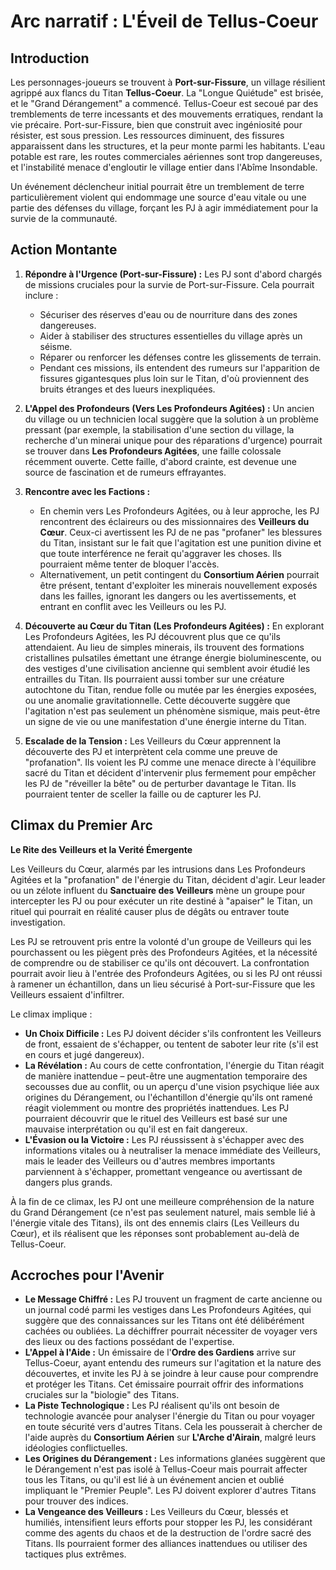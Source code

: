 # Arc narratif : L'Éveil de Tellus-Coeur

## Introduction

Les personnages-joueurs se trouvent à **Port-sur-Fissure**, un village résilient agrippé aux flancs du Titan **Tellus-Coeur**. La "Longue Quiétude" est brisée, et le "Grand Dérangement" a commencé. Tellus-Coeur est secoué par des tremblements de terre incessants et des mouvements erratiques, rendant la vie précaire. Port-sur-Fissure, bien que construit avec ingéniosité pour résister, est sous pression. Les ressources diminuent, des fissures apparaissent dans les structures, et la peur monte parmi les habitants. L'eau potable est rare, les routes commerciales aériennes sont trop dangereuses, et l'instabilité menace d'engloutir le village entier dans l'Abîme Insondable.

Un événement déclencheur initial pourrait être un tremblement de terre particulièrement violent qui endommage une source d'eau vitale ou une partie des défenses du village, forçant les PJ à agir immédiatement pour la survie de la communauté.

## Action Montante

1.  **Répondre à l'Urgence (Port-sur-Fissure) :** Les PJ sont d'abord chargés de missions cruciales pour la survie de Port-sur-Fissure. Cela pourrait inclure :
    *   Sécuriser des réserves d'eau ou de nourriture dans des zones dangereuses.
    *   Aider à stabiliser des structures essentielles du village après un séisme.
    *   Réparer ou renforcer les défenses contre les glissements de terrain.
    *   Pendant ces missions, ils entendent des rumeurs sur l'apparition de fissures gigantesques plus loin sur le Titan, d'où proviennent des bruits étranges et des lueurs inexpliquées.

2.  **L'Appel des Profondeurs (Vers Les Profondeurs Agitées) :** Un ancien du village ou un technicien local suggère que la solution à un problème pressant (par exemple, la stabilisation d'une section du village, la recherche d'un minerai unique pour des réparations d'urgence) pourrait se trouver dans **Les Profondeurs Agitées**, une faille colossale récemment ouverte. Cette faille, d'abord crainte, est devenue une source de fascination et de rumeurs effrayantes.

3.  **Rencontre avec les Factions :**
    *   En chemin vers Les Profondeurs Agitées, ou à leur approche, les PJ rencontrent des éclaireurs ou des missionnaires des **Veilleurs du Cœur**. Ceux-ci avertissent les PJ de ne pas "profaner" les blessures du Titan, insistant sur le fait que l'agitation est une punition divine et que toute interférence ne ferait qu'aggraver les choses. Ils pourraient même tenter de bloquer l'accès.
    *   Alternativement, un petit contingent du **Consortium Aérien** pourrait être présent, tentant d'exploiter les minerais nouvellement exposés dans les failles, ignorant les dangers ou les avertissements, et entrant en conflit avec les Veilleurs ou les PJ.

4.  **Découverte au Cœur du Titan (Les Profondeurs Agitées) :** En explorant Les Profondeurs Agitées, les PJ découvrent plus que ce qu'ils attendaient. Au lieu de simples minerais, ils trouvent des formations cristallines pulsatiles émettant une étrange énergie bioluminescente, ou des vestiges d'une civilisation ancienne qui semblent avoir étudié les entrailles du Titan. Ils pourraient aussi tomber sur une créature autochtone du Titan, rendue folle ou mutée par les énergies exposées, ou une anomalie gravitationnelle. Cette découverte suggère que l'agitation n'est pas seulement un phénomène sismique, mais peut-être un signe de vie ou une manifestation d'une énergie interne du Titan.

5.  **Escalade de la Tension :** Les Veilleurs du Cœur apprennent la découverte des PJ et interprètent cela comme une preuve de "profanation". Ils voient les PJ comme une menace directe à l'équilibre sacré du Titan et décident d'intervenir plus fermement pour empêcher les PJ de "réveiller la bête" ou de perturber davantage le Titan. Ils pourraient tenter de sceller la faille ou de capturer les PJ.

## Climax du Premier Arc

**Le Rite des Veilleurs et la Verité Émergente**

Les Veilleurs du Cœur, alarmés par les intrusions dans Les Profondeurs Agitées et la "profanation" de l'énergie du Titan, décident d'agir. Leur leader ou un zélote influent du **Sanctuaire des Veilleurs** mène un groupe pour intercepter les PJ ou pour exécuter un rite destiné à "apaiser" le Titan, un rituel qui pourrait en réalité causer plus de dégâts ou entraver toute investigation.

Les PJ se retrouvent pris entre la volonté d'un groupe de Veilleurs qui les pourchassent ou les piègent près des Profondeurs Agitées, et la nécessité de comprendre ou de stabiliser ce qu'ils ont découvert. La confrontation pourrait avoir lieu à l'entrée des Profondeurs Agitées, ou si les PJ ont réussi à ramener un échantillon, dans un lieu sécurisé à Port-sur-Fissure que les Veilleurs essaient d'infiltrer.

Le climax implique :
*   **Un Choix Difficile :** Les PJ doivent décider s'ils confrontent les Veilleurs de front, essaient de s'échapper, ou tentent de saboter leur rite (s'il est en cours et jugé dangereux).
*   **La Révélation :** Au cours de cette confrontation, l'énergie du Titan réagit de manière inattendue – peut-être une augmentation temporaire des secousses due au conflit, ou un aperçu d'une vision psychique liée aux origines du Dérangement, ou l'échantillon d'énergie qu'ils ont ramené réagit violemment ou montre des propriétés inattendues. Les PJ pourraient découvrir que le rituel des Veilleurs est basé sur une mauvaise interprétation ou qu'il est en fait dangereux.
*   **L'Évasion ou la Victoire :** Les PJ réussissent à s'échapper avec des informations vitales ou à neutraliser la menace immédiate des Veilleurs, mais le leader des Veilleurs ou d'autres membres importants parviennent à s'échapper, promettant vengeance ou avertissant de dangers plus grands.

À la fin de ce climax, les PJ ont une meilleure compréhension de la nature du Grand Dérangement (ce n'est pas seulement naturel, mais semble lié à l'énergie vitale des Titans), ils ont des ennemis clairs (Les Veilleurs du Cœur), et ils réalisent que les réponses sont probablement au-delà de Tellus-Coeur.

## Accroches pour l'Avenir

*   **Le Message Chiffré :** Les PJ trouvent un fragment de carte ancienne ou un journal codé parmi les vestiges dans Les Profondeurs Agitées, qui suggère que des connaissances sur les Titans ont été délibérément cachées ou oubliées. La déchiffrer pourrait nécessiter de voyager vers des lieux ou des factions possédant de l'expertise.
*   **L'Appel à l'Aide :** Un émissaire de l'**Ordre des Gardiens** arrive sur Tellus-Coeur, ayant entendu des rumeurs sur l'agitation et la nature des découvertes, et invite les PJ à se joindre à leur cause pour comprendre et protéger les Titans. Cet émissaire pourrait offrir des informations cruciales sur la "biologie" des Titans.
*   **La Piste Technologique :** Les PJ réalisent qu'ils ont besoin de technologie avancée pour analyser l'énergie du Titan ou pour voyager en toute sécurité vers d'autres Titans. Cela les pousserait à chercher de l'aide auprès du **Consortium Aérien** sur **L'Arche d'Airain**, malgré leurs idéologies conflictuelles.
*   **Les Origines du Dérangement :** Les informations glanées suggèrent que le Dérangement n'est pas isolé à Tellus-Coeur mais pourrait affecter tous les Titans, ou qu'il est lié à un événement ancien et oublié impliquant le "Premier Peuple". Les PJ doivent explorer d'autres Titans pour trouver des indices.
*   **La Vengeance des Veilleurs :** Les Veilleurs du Cœur, blessés et humiliés, intensifient leurs efforts pour stopper les PJ, les considérant comme des agents du chaos et de la destruction de l'ordre sacré des Titans. Ils pourraient former des alliances inattendues ou utiliser des tactiques plus extrêmes.